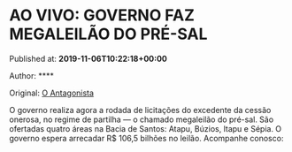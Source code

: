 
# AO VIVO: GOVERNO FAZ MEGALEILÃO DO PRÉ-SAL

Published at: **2019-11-06T10:22:18+00:00**

Author: ****

Original: [O Antagonista](https://www.oantagonista.com/tv/ao-vivo-governo-faz-megaleilao-do-pre-sal/)

O governo realiza agora a rodada de licitações do excedente da cessão onerosa, no regime de partilha — o chamado megaleilão do pré-sal.
São ofertadas quatro áreas na Bacia de Santos: Atapu, Búzios, ltapu e Sépia.
O governo espera arrecadar R$ 106,5 bilhões no leilão.
Acompanhe conosco:
